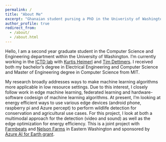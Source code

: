 ```yaml
---
permalink: /
title: "About Me"
excerpt: "Ghanaian student pursing a PhD in the Univeristy of Washington."
author_profile: true
redirect_from: 
  - /about/
  - /about.html
---
```


Hello, I am a second year graduate student in the Computer Science and Engineering department within the University of Washington. I’m currently working in the [ICTD lab](https://ictd.cs.washington.edu) with [Kurtis Heimerl](https://kurti.sh) and [Tim Dettmers](https://timdettmers.com/about/). I received both my bachelor’s degree in Electrical Engineering and Computer Science and Master of Engineering degree in Computer Science from MIT.

My research broadly addresses ways to make machine learning algorithms more applicable in low resource settings. Due to this interest, I closely follow work in edge machine learning, federated learning and hardware-software codesign of machine learning algorithms. At present, I’m looking at energy efficient ways to use various edge devices (android phone, raspberry pi and Azure percept) to perform wildlife detection for conservation and agricultural use cases. For this project, I look at both a multimodal approach for the detection (video and sound) as well as the edge optimization for energy efficiency. This is a joint project with [Farmbeats](https://www.microsoft.com/en-us/research/project/farmbeats-iot-agriculture/) and [Nelson Farms](https://www.facebook.com/farmingtherollinghills/) in Eastern Washington and sponsored by [Azure AI for Earth grant](https://www.microsoft.com/en-us/ai/ai-for-earth).
